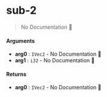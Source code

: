 # sub\-2

> No Documentation 🚧

#### Arguments

- **arg0** : `IVec2` \- No Documentation 🚧
- **arg1** : `i32` \- No Documentation 🚧

#### Returns

- **arg0** : `IVec2` \- No Documentation 🚧